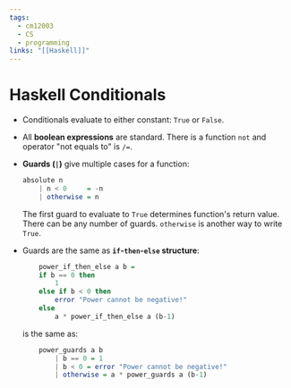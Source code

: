 ```yaml
---
tags:
  - cm12003
  - CS
  - programming
links: "[[Haskell]]"
---
```

# Haskell Conditionals
- Conditionals evaluate to either constant: `True` or `False`.
- All **boolean expressions** are standard. There is a function `not` and operator "not equals to" is `/=`.
- **Guards (`|`)** give multiple cases for a function:
    ```haskell
    absolute n
        | n < 0     = -n
        | otherwise = n
    ```
    The first guard to evaluate to `True` determines function's return value. There can be any number of guards. `otherwise` is another way to write `True`.

- Guards are the same as **`if`-`then`-`else` structure**:
    ```haskell
        power_if_then_else a b = 
        if b == 0 then 
            1 
        else if b < 0 then 
            error "Power cannot be negative!" 
        else 
            a * power_if_then_else a (b-1)
    ``` 
    is the same as:

    ```haskell
        power_guards a b
            | b == 0 = 1
            | b < 0 = error "Power cannot be negative!"
            | otherwise = a * power_guards a (b-1)
    ```
